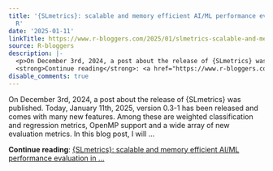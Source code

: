 ```yaml
---
title: '{SLmetrics}: scalable and memory efficient AI/ML performance evaluation in
  R'
date: '2025-01-11'
linkTitle: https://www.r-bloggers.com/2025/01/slmetrics-scalable-and-memory-efficient-ai-ml-performance-evaluation-in-r/
source: R-bloggers
description: |-
  <p>On December 3rd, 2024, a post about the release of {SLmetrics} was published. Today, January 11th, 2025, version 0.3-1 has been released and comes with many new features. Among these are weighted classification and regression metrics, OpenMP support and a wide array of new evaluation metrics. In this blog post, I will ...</p>
  <strong>Continue reading</strong>: <a href="https://www.r-bloggers.com/2025/01/slmetrics-scalable-and-memory-efficient-ai-ml-performance-evaluation-in-r/">{SLmetrics}: scalable and memory efficient AI/ML performance evaluation in ...
disable_comments: true
---
```

<p>On December 3rd, 2024, a post about the release of {SLmetrics} was published. Today, January 11th, 2025, version 0.3-1 has been released and comes with many new features. Among these are weighted classification and regression metrics, OpenMP support and a wide array of new evaluation metrics. In this blog post, I will ...</p>
<strong>Continue reading</strong>: <a href="https://www.r-bloggers.com/2025/01/slmetrics-scalable-and-memory-efficient-ai-ml-performance-evaluation-in-r/">{SLmetrics}: scalable and memory efficient AI/ML performance evaluation in ...
